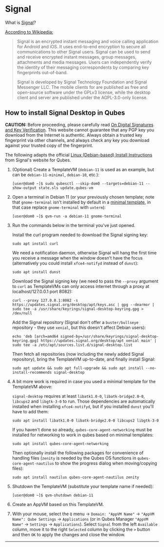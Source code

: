 
Signal
======

What is [Signal]?

[According to Wikipedia:][signal-wikipedia]

> Signal is an encrypted instant messaging and voice calling application
> for Android and iOS. It uses end-to-end encryption to secure all
> communications to other Signal users. Signal can be used to send and receive
> encrypted instant messages, group messages, attachments and media messages.
> Users can independently verify the identity of their messaging correspondents
> by comparing key fingerprints out-of-band.
> 
> Signal is developed by Signal Technology Foundation and Signal Messenger LLC.
> The mobile clients for  are published as free and open-source software under
> the GPLv3 license, while the desktop client and server are published under the
> AGPL-3.0-only license.

How to install Signal Desktop in Qubes
--------------------------------------

**CAUTION:** Before proceeding, please carefully read [On Digital Signatures and Key Verification][qubes-verifying-signatures].
This website cannot guarantee that any PGP key you download from the Internet is authentic.
Always obtain a trusted key fingerprint via other channels, and always check any key you download against your trusted copy of the fingerprint.

The following adapts the official [Linux (Debian-based) Install Instructions][signal-debian-instructions] from Signal's website for Qubes.

1. (Optional) Create a TemplateVM (`debian-11` is used as an example, but can be `debian-11-minimal`, `debian-10`, etc.):

       [user@dom0 ~]$ sudo qubesctl --skip-dom0 --targets=debian-11 --show-output state.sls update.qubes-vm

2. Open a terminal in Debian 11 (or your previously chosen template; note that `gnome-terminal` isn't installed by default in a [minimal template], in that case replace `gnome-terminal` with `uxterm`):

       [user@dom0 ~]$ qvm-run -a debian-11 gnome-terminal
       
3. Run the commands below in the terminal you've just opened.

    Install the curl program needed to download the Signal signing key:

       sudo apt install curl

    We need a notification daemon, otherwise Signal will hang the first time you receive a message when the window doesn’t have the focus (alternatively you could install `xfce4-notifyd` instead of `dunst`):
  
       sudo apt install dunst

    Download the Signal signing key (we need to pass the `--proxy` argument to `curl` as TemplateVMs can only access internet through a proxy at localhost/127.0.0.1 port 8082):

       curl --proxy 127.0.0.1:8082 -s https://updates.signal.org/desktop/apt/keys.asc | gpg --dearmor | sudo tee -a /usr/share/keyrings/signal-desktop-keyring.gpg > /dev/null

    Add the Signal repository (Signal don't offer a `buster/bullseye` repository - they use `xenial`, but this doesn't affect Debian users):
  
       echo 'deb [arch=amd64 signed-by=/usr/share/keyrings/signal-desktop-keyring.gpg] https://updates.signal.org/desktop/apt xenial main' | sudo tee -a /etc/apt/sources.list.d/signal-desktop.list

    Then fetch all repositories (now including the newly added Signal repository), bring the TemplateVM up-to-date, and finally install Signal:

       sudo apt update && sudo apt full-upgrade && sudo apt install --no-install-recommends signal-desktop

4. A bit more work is required in case you used a minimal template for the TemplateVM above:

    `signal-desktop` requires at least `libatk1.0-0`, `libatk-bridge2.0-0`, `libcups2` and `libgtk-3-0` to run. Those dependencies are automatically installed when installing `xfce4-notifyd`, but if you installed `dunst` you'll have to add them:

       sudo apt install libatk1.0-0 libatk-bridge2.0-0 libcups2 libgtk-3-0

    If you haven't done so already, `qubes-core-agent-networking` must be installed for networking to work in qubes based on minimal templates:

       sudo apt install qubes-core-agent-networking

    Then optionally install the following packages for convenience of handling files (`zenity` is needed by the Qubes OS functions in `qubes-core-agent-nautilus` to show the progress dialog when moving/copying files):

       sudo apt install nautilus qubes-core-agent-nautilus zenity

5. Shutdown the TemplateVM (substitute your template name if needed):

       [user@dom0 ~]$ qvm-shutdown debian-11
        
6. Create an AppVM based on this TemplateVM.

7. With your mouse, select the `Q` menu -> `Domain: "AppVM Name"` -> `"AppVM Name": Qube Settings` -> `Applications` (or in Qubes Manager `"AppVM Name"` -> `Settings` -> `Applications`). Select `Signal` from the left `Available` column, move it to the right `Selected` column by clicking the `>` button and then `OK` to apply the changes and close the window.

-----

[qubes-verifying-signatures]: https://www.qubes-os.org/security/verifying-signatures/
[Signal]: https://signal.org/
[signal-debian-instructions]: https://www.signal.org/download/linux/
[signal-wikipedia]: https://en.wikipedia.org/wiki/Signal_(software)
[shortcut]: https://support.whispersystems.org/hc/en-us/articles/216839277-Where-is-Signal-Desktop-on-my-computer-
[shortcut-desktop]: https://www.qubes-os.org/doc/managing-appvm-shortcuts/#tocAnchor-1-1-1
[message]: https://groups.google.com/d/msg/qubes-users/rMMgeR-KLbU/XXOFri26BAAJ
[mailing list]: https://www.qubes-os.org/support/
[minimal template]: https://www.qubes-os.org/doc/templates/minimal/
